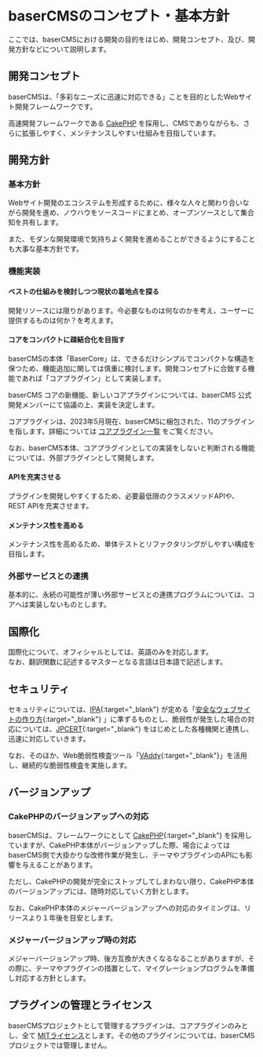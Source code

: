 # baserCMSのコンセプト・基本方針

ここでは、baserCMSにおける開発の目的をはじめ、開発コンセプト、及び、開発方針などについて説明します。

## 開発コンセプト 
baserCMSは、「多彩なニーズに迅速に対応できる」ことを目的としたWebサイト開発フレームワークです。

高速開発フレームワークである [CakePHP](https://cakephp.org/) を採用し、CMSでありながらも、さらに拡張しやすく、メンテナンスしやすい仕組みを目指しています。

## 開発方針 

### 基本方針
Webサイト開発のエコシステムを形成するために、様々な人々と関わり合いながら開発を進め、ノウハウをソースコードにまとめ、オープンソースとして集合知を共有します。

また、モダンな開発環境で気持ちよく開発を進めることができるようにすることも大事な基本方針です。

### 機能実装
#### ベストの仕組みを検討しつつ現状の着地点を探る
開発リソースには限りがあります。今必要なものは何なのかを考え、ユーザーに提供するものは何か？を考えます。

#### コアをコンパクトに疎結合化を目指す
baserCMSの本体「BaserCore」は、できるだけシンプルでコンパクトな構造を保つため、機能追加に関しては慎重に検討します。開発コンセプトに合致する機能であれば「コアプラグイン」として実装します。

baserCMS コアの新機能、新しいコアプラグインについては、baserCMS 公式開発メンバーにて協議の上、実装を決定します。

コアプラグインは、2023年5月現在、baserCMSに梱包された、11のプラグインを指します。詳細については [コアプラグイン一覧](../#機能) をご覧ください。

なお、baserCMS本体、コアプラグインとしての実装をしないと判断される機能については、外部プラグインとして開発します。

#### APIを充実させる
プラグインを開発しやすくするため、必要最低限のクラスメソッドAPIや、REST APIを充実させます。

#### メンテナンス性を高める
メンテナンス性を高めるため、単体テストとリファクタリングがしやすい構成を目指します。

### 外部サービスとの連携
基本的に、永続の可能性が薄い外部サービスとの連携プログラムについては、コアへは実装しないものとします。

## 国際化
国際化について、オフィシャルとしては、英語のみを対応します。  
なお、翻訳関数に記述するマスターとなる言語は日本語で記述します。

## セキュリティ
セキュリティについては、[IPA](https://www.ipa.go.jp/){:target="_blank"} が定める「[安全なウェブサイトの作り方](https://www.ipa.go.jp/security/vuln/websecurity/index.html){:target="_blank"} 」に準ずるものとし、脆弱性が発生した場合の対応については、[JPCERT](https://www.jpcert.or.jp/){:target="_blank"} をはじめとした各種機関と連携し、迅速に対応していきます。

なお、そのほか、Web脆弱性検査ツール「[VAddy](https://vaddy.net/ja/){:target="_blank"}」を活用し、継続的な脆弱性検査を実施します。

## バージョンアップ
### CakePHPのバージョンアップへの対応
baserCMSは、フレームワークにとして [CakePHP](https://cakephp.org){:target="_blank"} を採用していますが、CakePHP本体がバージョンアップした際、場合によってはbaserCMS側で大掛かりな改修作業が発生し、テーマやプラグインのAPIにも影響を与えることがあります。

ただし、CakePHPの開発が完全にストップしてしまわない限り、CakePHP本体のバージョンアップには、随時対応していく方針とします。

なお、CakePHP本体のメジャーバージョンアップへの対応のタイミングは、リリースより１年後を目安とします。

### メジャーバージョンアップ時の対応
メジャーバージョンアップ時、後方互換が大きくなるなることがありますが、その際に、テーマやプラグインの措置として、マイグレーションプログラムを準備し対応する方針とします。


## プラグインの管理とライセンス
baserCMSプロジェクトとして管理するプラグインは、コアプラグインのみとし、全て [MITライセンス](https://licenses.opensource.jp/MIT/MIT.html)とします。その他のプラグインについては、baserCMS プロジェクトでは管理しません。  



